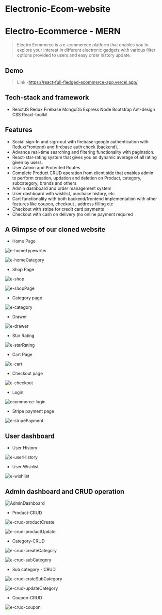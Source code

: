 # Electronic-Ecom-website
# Electro-Ecommerce -  MERN

>  Electro Eommerce is a e-commerece  platform that enables you to explore your interest in different electronic gadgets with various filter options provided to users and easy order history update.

## Demo

>Link -https://react-full-fledged-ecommerce-app.vercel.app/


## Tech-stack and framework

- ReactJS Redux Firebase MongoDb Express Node Bootstrap Ant-design CSS React-toolkit


## Features

- Social sign-In and sign-out with firebase-google authentication with Redux(Frontend) and firebase auth check (backend).
- Advance real-time searching and filtering functionality with pagination.
- React-star-rating system that gives you an dynamic average of all rating given by users.
- User Admin and Protected Routes 
- Complete Product CRUD operation from client side that enables admin to perform creation, updation and deletion on Product, category, subcategory, brands and others.
- Admin dashboard and order management system
- User dashboard with wishlist, purchase history, etc
- Cart functionality with both backend/frontend implementation  with other features like coupon, checkout , address filling etc
- Checkout with stripe for credit card payments
- Checkout with cash on delivery (no online payment required




## A Glimpse of our cloned website

- Home Page

![e-homeTypewriter](https://user-images.githubusercontent.com/87438535/160274778-36aae297-0999-47b4-a78c-033c34d4134b.png)


![e-homeCategory](https://user-images.githubusercontent.com/87438535/160272769-0c7575a7-6afe-43f2-ab32-b3bec6b4049b.png)


- Shop Page

![e-shop](https://user-images.githubusercontent.com/87438535/160272771-17b03fa0-de60-4219-888e-6dd1cfbbc19d.png)

![e-shopPage](https://user-images.githubusercontent.com/87438535/160272773-5f74bb5d-e042-42ca-bd81-5d0ce6b3cdde.png)


- Category page

![e-category](https://user-images.githubusercontent.com/87438535/160272754-8120e3bd-b5eb-42dc-8438-c9d5d52f1bb5.png)


- Drawer

![e-drawer](https://user-images.githubusercontent.com/87438535/160272763-264b9b4a-53d2-4c44-8bb4-0e7d78484e35.png)


- Star Rating

![e-starRating](https://user-images.githubusercontent.com/87438535/160272777-6fd77ba6-e3e9-44b2-9ad8-40b83d412332.png)


- Cart Page

![e-cart](https://user-images.githubusercontent.com/87438535/160272751-7901f744-f567-442c-8860-d9380c33817b.png)


- Checkout page

![e-checkout](https://user-images.githubusercontent.com/87438535/160272759-5097e8d5-599c-47fb-99e3-9bca29070af1.png)


- Login

![ecommerce-login](https://user-images.githubusercontent.com/87438535/160272761-28735909-3687-4e14-8f89-a4212079bd3e.png)


- Stripe payment page

![e-stripePayment](https://user-images.githubusercontent.com/87438535/160272778-9032c2ec-8044-4c30-ba31-5050feaf31c7.png)



## User dashboard


- User History

![e-userHistory](https://user-images.githubusercontent.com/87438535/160272779-24393a6f-3d4c-47c3-84b4-07db96ba5309.png)


- User Wishlist

![e-wishlist](https://user-images.githubusercontent.com/87438535/160272782-d1a10902-a117-41a3-b200-172206718fab.png)



## Admin dashboard and CRUD operation

![AdminDashboard](https://user-images.githubusercontent.com/87438535/160277857-5b0b0beb-1976-4276-93f0-f8cd09282a77.png)


- Product-CRUD

![e-crud-productCreate](https://user-images.githubusercontent.com/87438535/160277865-90c49d5d-85b0-4d5c-b86d-b61c6b0cb2f1.png)

![e-crud-productUpdate](https://user-images.githubusercontent.com/87438535/160277866-abca08f6-eb2f-4730-bb6b-7296bb05076b.png)


- Category-CRUD

![e-crud-createCategory](https://user-images.githubusercontent.com/87438535/160277862-2d1ec163-f9cf-4e83-9f3f-180e11ed7bf0.png)

![e-crud-subCategory](https://user-images.githubusercontent.com/87438535/160277868-e1f25a1f-0d41-4297-920b-bb8f7b860407.png)


- Sub category - CRUD

![e-crud-crateSubCategory](https://user-images.githubusercontent.com/87438535/160277860-85b115ad-7ead-48f4-a667-69c2eee0c5cf.png)

![e-crud-updateCategory](https://user-images.githubusercontent.com/87438535/160277869-c2352b2b-d474-4014-a7cd-d349283f57f8.png)


- Coupon-CRUD

![e-crud-coupon](https://user-images.githubusercontent.com/87438535/160277859-be485af2-95d6-430a-9833-3b4c085634e7.png)



  
